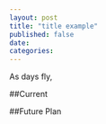 ```yaml
--- 
layout: post 
title: "title example"
published: false
date:
categories: 
---
```


As days fly,

##Current


##Future Plan
 
